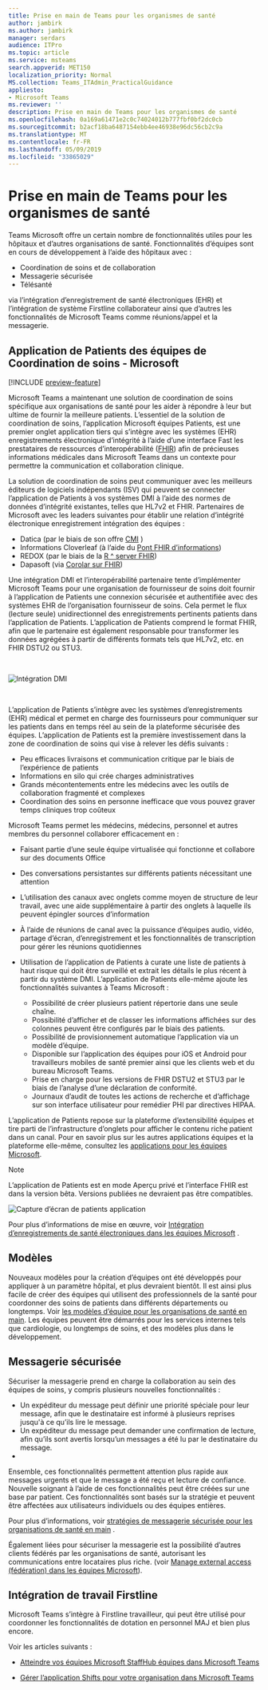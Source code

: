 ```yaml
---
title: Prise en main de Teams pour les organismes de santé
author: jambirk
ms.author: jambirk
manager: serdars
audience: ITPro
ms.topic: article
ms.service: msteams
search.appverid: MET150
localization_priority: Normal
MS.collection: Teams_ITAdmin_PracticalGuidance
appliesto:
- Microsoft Teams
ms.reviewer: ''
description: Prise en main de Teams pour les organismes de santé
ms.openlocfilehash: 0a169a61471e2c0c74024012b777fbf0bf2dc0cb
ms.sourcegitcommit: b2acf18ba6487154ebb4ee46938e96dc56cb2c9a
ms.translationtype: MT
ms.contentlocale: fr-FR
ms.lasthandoff: 05/09/2019
ms.locfileid: "33865029"
---
```

# <a name="get-started-with-teams-for-healthcare-organizations"></a>Prise en main de Teams pour les organismes de santé

Teams Microsoft offre un certain nombre de fonctionnalités utiles pour les hôpitaux et d’autres organisations de santé. Fonctionnalités d’équipes sont en cours de développement à l’aide des hôpitaux avec :

- Coordination de soins et de collaboration
- Messagerie sécurisée
- Télésanté

via l’intégration d’enregistrement de santé électroniques (EHR) et l’intégration de système Firstline collaborateur ainsi que d’autres les fonctionnalités de Microsoft Teams comme réunions/appel et la messagerie. 

## <a name="care-coordination---microsoft-teams-patients-app"></a>Application de Patients des équipes de Coordination de soins - Microsoft

[!INCLUDE [preview-feature](../../includes/preview-feature.md)]

Microsoft Teams a maintenant une solution de coordination de soins spécifique aux organisations de santé pour les aider à répondre à leur but ultime de fournir la meilleure patients. L’essentiel de la solution de coordination de soins, l’application Microsoft équipes Patients, est une premier onglet application tiers qui s’intègre avec les systèmes (EHR) enregistrements électronique d’intégrité à l’aide d’une interface Fast les prestataires de ressources d’interopérabilité ([FHIR](https://www.hl7.org/fhir/)) afin de précieuses informations médicales dans Microsoft Teams dans un contexte pour permettre la communication et collaboration clinique.  

La solution de coordination de soins peut communiquer avec les meilleurs éditeurs de logiciels indépendants (ISV) qui peuvent se connecter l’application de Patients à vos systèmes DMI à l’aide des normes de données d’intégrité existantes, telles que HL7v2 et FHIR. Partenaires de Microsoft avec les leaders suivantes pour établir une relation d’intégrité électronique enregistrement intégration des équipes :

- Datica (par le biais de son offre [CMI](https://datica.com/compliant-managed-integration/) )
- Informations Cloverleaf (à l’aide du [Pont FHIR d’informations](https://pages.infor.com/hcl-infor-fhir-bridge-brochure.html))
- REDOX (par le biais de la [R ^ server FHIR](https://www.redoxengine.com/fhir/))
- Dapasoft (via [Corolar sur FHIR](https://www.dapasoft.com/corolar-fhir-server-for-microsoft-teams/))

Une intégration DMI et l’interopérabilité partenaire tente d’implémenter Microsoft Teams pour une organisation de fournisseur de soins doit fournir à l’application de Patients une connexion sécurisée et authentifiée avec des systèmes EHR de l’organisation fournisseur de soins. Cela permet le flux (lecture seule) unidirectionnel des enregistrements pertinents patients dans l’application de Patients. L’application de Patients comprend le format FHIR, afin que le partenaire est également responsable pour transformer les données agrégées à partir de différents formats tels que HL7v2, etc. en FHIR DSTU2 ou STU3.

<br>

![Intégration DMI](../../media/ehr-1.png)

<br>

L’application de Patients s’intègre avec les systèmes d’enregistrements (EHR) médical et permet en charge des fournisseurs pour communiquer sur les patients dans en temps réel au sein de la plateforme sécurisée des équipes. L’application de Patients est la première investissement dans la zone de coordination de soins qui vise à relever les défis suivants :

- Peu efficaces livraisons et communication critique par le biais de l’expérience de patients
- Informations en silo qui crée charges administratives
- Grands mécontentements entre les médecins avec les outils de collaboration fragmenté et complexes
- Coordination des soins en personne inefficace que vous pouvez graver temps cliniques trop coûteux

Microsoft Teams permet les médecins, médecins, personnel et autres membres du personnel collaborer efficacement en :

- Faisant partie d’une seule équipe virtualisée qui fonctionne et collabore sur des documents Office
- Des conversations persistantes sur différents patients nécessitant une attention
- L’utilisation des canaux avec onglets comme moyen de structure de leur travail, avec une aide supplémentaire à partir des onglets à laquelle ils peuvent épingler sources d’information
- À l’aide de réunions de canal avec la puissance d’équipes audio, vidéo, partage d’écran, d’enregistrement et les fonctionnalités de transcription pour gérer les réunions quotidiennes
- Utilisation de l’application de Patients à curate une liste de patients à haut risque qui doit être surveillé et extrait les détails le plus récent à partir du système DMI. L’application de Patients elle-même ajoute les fonctionnalités suivantes à Teams Microsoft :

    - Possibilité de créer plusieurs patient répertorie dans une seule chaîne.
    - Possibilité d’afficher et de classer les informations affichées sur des colonnes peuvent être configurés par le biais des patients.
    - Possibilité de provisionnement automatique l’application via un modèle d’équipe.
    - Disponible sur l’application des équipes pour iOS et Android pour travailleurs mobiles de santé premier ainsi que les clients web et du bureau Microsoft Teams.
    - Prise en charge pour les versions de FHIR DSTU2 et STU3 par le biais de l’analyse d’une déclaration de conformité.
    - Journaux d’audit de toutes les actions de recherche et d’affichage sur son interface utilisateur pour remédier PHI par directives HIPAA.

L’application de Patients repose sur la plateforme d’extensibilité équipes et tire parti de l’infrastructure d’onglets pour afficher le contenu riche patient dans un canal. Pour en savoir plus sur les autres applications équipes et la plateforme elle-même, consultez les [applications pour les équipes Microsoft](/microsoftteams/platform/concepts/apps/apps-overview).  

> [!NOTE]
> L’application de Patients est en mode Aperçu privé et l’interface FHIR est dans la version bêta. Versions publiées ne devraient pas être compatibles.

![Capture d’écran de patients application](../../media/ehr-2.png)

Pour plus d’informations de mise en œuvre, voir [Intégration d’enregistrements de santé électroniques dans les équipes Microsoft](patients-app.md) .

## <a name="templates"></a>Modèles

Nouveaux modèles pour la création d’équipes ont été développés pour appliquer à un paramètre hôpital, et plus devraient bientôt. Il est ainsi plus facile de créer des équipes qui utilisent des professionnels de la santé pour coordonner des soins de patients dans différents départements ou longtemps. Voir [les modèles d’équipe pour les organisations de santé en main](healthcare-templates.md). Les équipes peuvent être démarrés pour les services internes tels que cardiologie, ou longtemps de soins, et des modèles plus dans le développement.

## <a name="secure-messaging"></a>Messagerie sécurisée

Sécuriser la messagerie prend en charge la collaboration au sein des équipes de soins, y compris plusieurs nouvelles fonctionnalités :

- Un expéditeur du message peut définir une priorité spéciale pour leur message, afin que le destinataire est informé à plusieurs reprises jusqu'à ce qu’ils lire le message.
- Un expéditeur du message peut demander une confirmation de lecture, afin qu’ils sont avertis lorsqu’un messages a été lu par le destinataire du message.
- 

Ensemble, ces fonctionnalités permettent attention plus rapide aux messages urgents et que le message a été reçu et lecture de confiance. Nouvelle soignant à l’aide de ces fonctionnalités peut être créées sur une base par patient. Ces fonctionnalités sont basés sur la stratégie et peuvent être affectées aux utilisateurs individuels ou des équipes entières.

Pour plus d’informations, voir [stratégies de messagerie sécurisée pour les organisations de santé en main](messaging-policies-hc.md) .

Également liées pour sécuriser la messagerie est la possibilité d’autres clients fédérés par les organisations de santé, autorisant les communications entre locataires plus riche. (voir [Manage external access (fédération) dans les équipes Microsoft](../../manage-external-access.md)).

## <a name="firstline-worker-integration"></a>Intégration de travail Firstline

Microsoft Teams s’intègre à Firstline travailleur, qui peut être utilisé pour coordonner les fonctionnalités de dotation en personnel MAJ et bien plus encore.

 Voir les articles suivants :

- [Atteindre vos équipes Microsoft StaffHub équipes dans Microsoft Teams](../shifts/move-staffhub-teams-to-shifts-in-teams.md)

- [Gérer l’application Shifts pour votre organisation dans Microsoft Teams](../shifts/manage-the-shifts-app-for-your-organization-in-teams.md)
